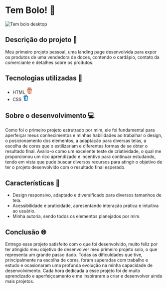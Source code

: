 # Tem Bolo! :cake:

 ![Tem bolo desktop](https://github.com/user-attachments/assets/b9c0716c-5ff5-4041-9008-00de3f460977)

## Descrição do projeto :speech_balloon:
Meu primeiro projeto pessoal, uma landing page desenvolvida para expor os produtos de uma vendedora de doces, contendo o cardápio, contato da comerciante e detalhes sobre os produtos. 

## Tecnologias utilizadas :wrench:
- HTML <img src="https://raw.githubusercontent.com/devicons/devicon/master/icons/html5/html5-original-wordmark.svg" alt="html5" width="20" height="20"/>
- CSS <img src="https://raw.githubusercontent.com/devicons/devicon/master/icons/css3/css3-original-wordmark.svg" alt="css3" width="20" height="20"/>

## Sobre o desenvolvimento :computer:
Como foi o primeiro projeto estrutrado por mim, ele foi fundamental para aperfeiçar meus conhecimentos e minhas habilidades ao trabalhar o design, o posicionamento dos elementos, a adaptação para diversas telas, a escolha de cores que o estilizariam e diferentes formas de se obter o resultado final. Avalio-o como um excelente teste de criatividade, o qual me proporcionou um rico aprendizado e incentivo para continuar estudando, tendo em vista que pude buscar diversos recursos para atingir o objetivo de ter o projeto desenvolvido com o resultado final esperado. 

## Características :leaves:
- Design responsivo, adaptado e diversificado para diversos tamanhos de tela.
- Acessibilidade e praticidade, apresentando interação prática e intuitiva ao usuário.
- Minha autoria, sendo todos os elementos planejados por mim.  

## Conclusão :globe_with_meridians:
Entrego esse projeto satisfeito com o que foi desenvolvido, muito feliz por ter atingido meu objetivo de desenvolver meu primeiro projeto solo, o que representa um grande passo dado. Todas as dificuldades que tive, principalmente na escolha de cores, foram superadas com trabalho e estudo e ocasionaram uma profunda evolução na minha capacidade de desenvolvimento. Cada hora dedicada a esse projeto foi de muito aprendizado e aperfeiçoamento e me inspiraram a criar e desenvolver ainda mais projetos. 












